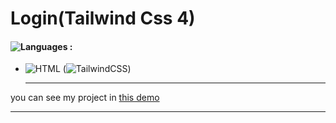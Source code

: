 # Login(Tailwind Css 4)

#### ![Languages](https://img.shields.io/github/languages/count/zeynab-jalalian/Login-Tailwind--) :

 - ![HTML](https://img.shields.io/badge/Html-orange) (![TailwindCSS](https://img.shields.io/badge/TailwindCSS-blue))

   
   ---
 you can see my project in [this demo](https://zeynab-jalalian.github.io/Login-Tailwind--/)
  ___
